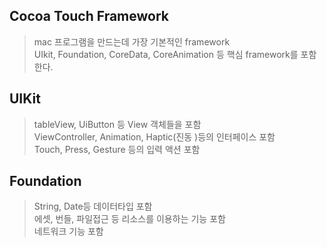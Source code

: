 ## Cocoa Touch Framework  
> mac 프로그램을 만드는데 가장 기본적인 framework  
> UIkit, Foundation, CoreData, CoreAnimation 등 핵심 framework를 포함한다.  
  
## UIKit  
> tableView, UiButton 등 View 객체들을 포함  
> ViewController, Animation, Haptic(진동 )등의 인터페이스 포함   
> Touch, Press, Gesture 등의 입력 액션 포함  
  
## Foundation  
> String, Date등 데이터타입 포함  
> 에셋, 번들, 파일접근 등 리소스를 이용하는 기능 포함  
> 네트워크 기능 포함  